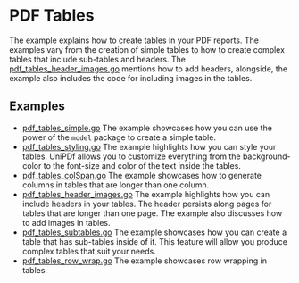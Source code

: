 # PDF Tables

The example explains how to create tables in your PDF reports. The examples vary from the creation of simple tables to how to create complex tables that include sub-tables and headers. The [pdf_tables_header_images.go](pdf_tables_header_images.go) mentions how to add headers, alongside, the example also includes the code for including images in the tables. 

## Examples

- [pdf_tables_simple.go](pdf_tables_simple.go) The example showcases how you can use the power of the `model` package to create a simple table.  
- [pdf_tables_styling.go](pdf_tables_styling.go) The example highlights how you can style your tables. UniPDf allows you to customize everything from the background-color to the font-size and color of the text inside the tables. 
- [pdf_tables_colSpan.go](pdf_tables_colSpan.go) The example showcases how to generate columns in tables that are longer than one column. 
- [pdf_tables_header_images.go](pdf_tables_header_images.go) The example highlights how you can include headers in your tables. The header persists along pages for tables that are longer than one page. The example also discusses how to add images in tables. 
- [pdf_tables_subtables.go](pdf_tables_subtables.go) The example showcases how you can create a table that has sub-tables inside of it. This feature will allow you produce complex tables that suit your needs. 
- [pdf_tables_row_wrap.go](pdf_tables_row_wrap.go) The example showcases row wrapping in tables.
